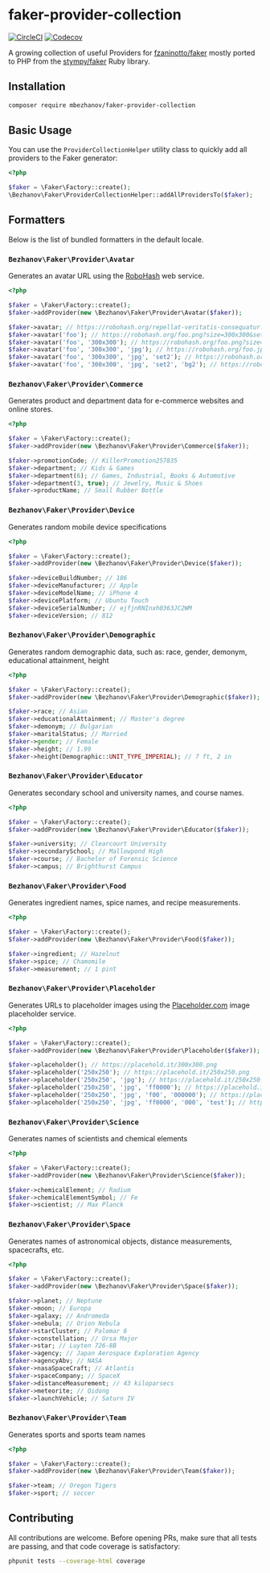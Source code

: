 # faker-provider-collection

[![CircleCI](https://img.shields.io/circleci/project/github/mbezhanov/faker-provider-collection.svg)]()
[![Codecov](https://img.shields.io/codecov/c/github/mbezhanov/faker-provider-collection.svg)]()

A growing collection of useful Providers for [fzaninotto/faker](https://github.com/fzaninotto/faker) mostly ported to PHP from the [stympy/faker](https://github.com/stympy/faker) Ruby library.

## Installation

```bash
composer require mbezhanov/faker-provider-collection
```

## Basic Usage

You can use the `ProviderCollectionHelper` utility class to quickly add all providers to the Faker generator:

```php
<?php

$faker = \Faker\Factory::create();
\Bezhanov\Faker\ProviderCollectionHelper::addAllProvidersTo($faker);
```

## Formatters

Below is the list of bundled formatters in the default locale.

### `Bezhanov\Faker\Provider\Avatar`

Generates an avatar URL using the [RoboHash](https://robohash.org/) web service.

```php
<?php

$faker = \Faker\Factory::create();
$faker->addProvider(new \Bezhanov\Faker\Provider\Avatar($faker));

$faker->avatar; // https://robohash.org/repellat-veritatis-consequatur.png?size=300x300&set=set1
$faker->avatar('foo'); // https://robohash.org/foo.png?size=300x300&set=set1
$faker->avatar('foo', '300x300'); // https://robohash.org/foo.png?size=300x300&set=set1
$faker->avatar('foo', '300x300', 'jpg'); // https://robohash.org/foo.jpg?size=300x300&set=set1
$faker->avatar('foo', '300x300', 'jpg', 'set2'); // https://robohash.org/foo.jpg?size=300x300&set=set2
$faker->avatar('foo', '300x300', 'jpg', 'set2', 'bg2'); // https://robohash.org/foo.jpg?size=300x300&set=set2&bgset=bg2

```

### `Bezhanov\Faker\Provider\Commerce`

Generates product and department data for e-commerce websites and online stores.

```php
<?php

$faker = \Faker\Factory::create();
$faker->addProvider(new \Bezhanov\Faker\Provider\Commerce($faker));

$faker->promotionCode; // KillerPromotion257835
$faker->department; // Kids & Games
$faker->department(6); // Games, Industrial, Books & Automotive
$faker->department(3, true); // Jewelry, Music & Shoes
$faker->productName; // Small Rubber Bottle

```

### `Bezhanov\Faker\Provider\Device`

Generates random mobile device specifications

```php
<?php

$faker = \Faker\Factory::create();
$faker->addProvider(new \Bezhanov\Faker\Provider\Device($faker));

$faker->deviceBuildNumber; // 186
$faker->deviceManufacturer; // Apple
$faker->deviceModelName; // iPhone 4
$faker->devicePlatform; // Ubuntu Touch
$faker->deviceSerialNumber; // ejfjnRNInxh0363JC2WM
$faker->deviceVersion; // 812

```

### `Bezhanov\Faker\Provider\Demographic`

Generates random demographic data, such as: race, gender, demonym, educational attainment, height

```php
<?php

$faker = \Faker\Factory::create();
$faker->addProvider(new \Bezhanov\Faker\Provider\Demographic($faker));

$faker->race; // Asian
$faker->educationalAttainment; // Master's degree
$faker->demonym; // Bulgarian
$faker->maritalStatus; // Married
$faker->gender; // Female
$faker->height; // 1.99
$faker->height(Demographic::UNIT_TYPE_IMPERIAL); // 7 ft, 2 in

```

### `Bezhanov\Faker\Provider\Educator`

Generates secondary school and university names, and course names.

```php
<?php

$faker = \Faker\Factory::create();
$faker->addProvider(new \Bezhanov\Faker\Provider\Educator($faker));

$faker->university; // Clearcourt University
$faker->secondarySchool; // Mallowpond High
$faker->course; // Bachelor of Forensic Science
$faker->campus; // Brighthurst Campus

```

### `Bezhanov\Faker\Provider\Food`

Generates ingredient names, spice names, and recipe measurements.

```php
<?php

$faker = \Faker\Factory::create();
$faker->addProvider(new \Bezhanov\Faker\Provider\Food($faker));

$faker->ingredient; // Hazelnut
$faker->spice; // Chamomile
$faker->measurement; // 1 pint

```

### `Bezhanov\Faker\Provider\Placeholder`

Generates URLs to placeholder images using the [Placeholder.com](https://placeholder.com/) image placeholder service.

```php
<?php

$faker = \Faker\Factory::create();
$faker->addProvider(new \Bezhanov\Faker\Provider\Placeholder($faker));

$faker->placeholder(); // https://placehold.it/300x300.png
$faker->placeholder('250x250'); // https://placehold.it/250x250.png
$faker->placeholder('250x250', 'jpg'); // https://placehold.it/250x250.jpg
$faker->placeholder('250x250', 'jpg', 'ff0000'); // https://placehold.it/250x250.jpg/ff0000
$faker->placeholder('250x250', 'jpg', 'f00', '000000'); // https://placehold.it/250x250.jpg/f00/000000
$faker->placeholder('250x250', 'jpg', 'ff0000', '000', 'test'); // https://placehold.it/250x250.jpg/ff0000/000?text=test

```

### `Bezhanov\Faker\Provider\Science`

Generates names of scientists and chemical elements

```php
<?php

$faker = \Faker\Factory::create();
$faker->addProvider(new \Bezhanov\Faker\Provider\Science($faker));

$faker->chemicalElement; // Radium
$faker->chemicalElementSymbol; // Fe
$faker->scientist; // Max Planck

```


### `Bezhanov\Faker\Provider\Space`

Generates names of astronomical objects, distance measurements, spacecrafts, etc.

```php
<?php

$faker = \Faker\Factory::create();
$faker->addProvider(new \Bezhanov\Faker\Provider\Space($faker));

$faker->planet; // Neptune
$faker->moon; // Europa
$faker->galaxy; // Andromeda
$faker->nebula; // Orion Nebula
$faker->starCluster; // Palomar 6
$faker->constellation; // Ursa Major
$faker->star; // Luyten 726-8B
$faker->agency; // Japan Aerospace Exploration Agency
$faker->agencyAbv; // NASA
$faker->nasaSpaceCraft; // Atlantis
$faker->spaceCompany; // SpaceX
$faker->distanceMeasurement; // 43 kiloparsecs
$faker->meteorite; // Qidong
$faker->launchVehicle; // Saturn IV

```

### `Bezhanov\Faker\Provider\Team`

Generates sports and sports team names

```php
<?php

$faker = \Faker\Factory::create();
$faker->addProvider(new \Bezhanov\Faker\Provider\Team($faker));

$faker->team; // Oregon Tigers
$faker->sport; // soccer

```

## Contributing

All contributions are welcome. Before opening PRs, make sure that all tests are passing, and that code coverage is satisfactory:

```bash
phpunit tests --coverage-html coverage
```